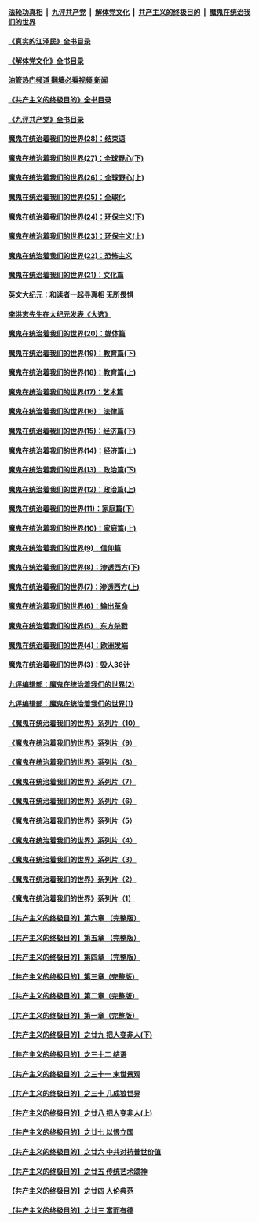 ####  [法轮功真相](../../../../basic/blob/master/README.md?t=09131831) &nbsp;|&nbsp; [九评共产党](../../../../9ping.md/blob/master/README.md?t=09131831) &nbsp;|&nbsp; [解体党文化](../../../../jtdwh.md/blob/master/README.md?t=09131831)  &nbsp;|&nbsp; [共产主义的终极目的](../../../../gczydzjmd.md/blob/master/README.md?t=09131831) &nbsp;|&nbsp; [魔鬼在统治我们的世界](../../../../mgztzwmdsj.md/blob/master/README.md?t=09131831) 

#### [《真实的江泽民》全书目录](../pages/nsc422/n13721399.md?t=09131831) 

#### [《解体党文化》全书目录](../pages/nsc422/n13721157.md?t=09131831) 

#### [油管热门频道 翻墙必看视频 新闻](http://45.76.130.85:81/youtube.html?09131831)

#### [《共产主义的终极目的》全书目录](../pages/nsc422/n13721048.md?t=09131831) 

#### [《九评共产党》全书目录](../pages/nsc422/n13708085.md?t=09131831) 

#### [魔鬼在统治着我们的世界(28)：结束语](../pages/nsc422/n10936246.md?t=09131831) 

#### [魔鬼在统治着我们的世界(27)：全球野心(下)](../pages/nsc422/n10928319.md?t=09131831) 

#### [魔鬼在统治着我们的世界(26)：全球野心(上)](../pages/nsc422/n10900318.md?t=09131831) 

#### [魔鬼在统治着我们的世界(25)：全球化](../pages/nsc422/n10788205.md?t=09131831) 

#### [魔鬼在统治着我们的世界(24)：环保主义(下)](../pages/nsc422/n10695307.md?t=09131831) 

#### [魔鬼在统治着我们的世界(23)：环保主义(上)](../pages/nsc422/n10688613.md?t=09131831) 

#### [魔鬼在统治着我们的世界(22)：恐怖主义](../pages/nsc422/n10614727.md?t=09131831) 

#### [魔鬼在统治着我们的世界(21)：文化篇](../pages/nsc422/n10597706.md?t=09131831) 

#### [英文大纪元：和读者一起寻真相 无所畏惧](../pages/nsc422/n12542027.md?t=09131831) 

#### [李洪志先生在大纪元发表《大选》](../pages/nsc422/n12534746.md?t=09131831) 

#### [魔鬼在统治着我们的世界(20)：媒体篇](../pages/nsc422/n10586579.md?t=09131831) 

#### [魔鬼在统治着我们的世界(19)：教育篇(下)](../pages/nsc422/n10564808.md?t=09131831) 

#### [魔鬼在统治着我们的世界(18)：教育篇(上)](../pages/nsc422/n10526970.md?t=09131831) 

#### [魔鬼在统治着我们的世界(17)：艺术篇](../pages/nsc422/n10499093.md?t=09131831) 

#### [魔鬼在统治着我们的世界(16)：法律篇](../pages/nsc422/n10485969.md?t=09131831) 

#### [魔鬼在统治着我们的世界(15)：经济篇(下)](../pages/nsc422/n10469975.md?t=09131831) 

#### [魔鬼在统治着我们的世界(14)：经济篇(上)](../pages/nsc422/n10457370.md?t=09131831) 

#### [魔鬼在统治着我们的世界(13)：政治篇(下)](../pages/nsc422/n10448270.md?t=09131831) 

#### [魔鬼在统治着我们的世界(12)：政治篇(上)](../pages/nsc422/n10444576.md?t=09131831) 

#### [魔鬼在统治着我们的世界(11)：家庭篇(下)](../pages/nsc422/n10440961.md?t=09131831) 

#### [魔鬼在统治着我们的世界(10)：家庭篇(上)](../pages/nsc422/n10435448.md?t=09131831) 

#### [魔鬼在统治着我们的世界(9)：信仰篇](../pages/nsc422/n10432159.md?t=09131831) 

#### [魔鬼在统治着我们的世界(8)：渗透西方(下)](../pages/nsc422/n10429603.md?t=09131831) 

#### [魔鬼在统治着我们的世界(7)：渗透西方(上)](../pages/nsc422/n10426013.md?t=09131831) 

#### [魔鬼在统治着我们的世界(6)：输出革命](../pages/nsc422/n10421536.md?t=09131831) 

#### [魔鬼在统治着我们的世界(5)：东方杀戮](../pages/nsc422/n10417707.md?t=09131831) 

#### [魔鬼在统治着我们的世界(4)：欧洲发端](../pages/nsc422/n10414890.md?t=09131831) 

#### [魔鬼在统治着我们的世界(3)：毁人36计](../pages/nsc422/n10411583.md?t=09131831) 

#### [九评编辑部：魔鬼在统治着我们的世界(2)](../pages/nsc422/n10410036.md?t=09131831) 

#### [九评编辑部：魔鬼在统治着我们的世界(1)](../pages/nsc422/n10406825.md?t=09131831) 

#### [《魔鬼在统治着我们的世界》系列片（10）](../pages/nsc422/n12292670.md?t=09131831) 

#### [《魔鬼在统治着我们的世界》系列片（9）](../pages/nsc422/n12290859.md?t=09131831) 

#### [《魔鬼在统治着我们的世界》系列片（8）](../pages/nsc422/n12287445.md?t=09131831) 

#### [《魔鬼在统治着我们的世界》系列片（7）](../pages/nsc422/n12283425.md?t=09131831) 

#### [《魔鬼在统治着我们的世界》系列片（6）](../pages/nsc422/n12282314.md?t=09131831) 

#### [《魔鬼在统治着我们的世界》系列片（5）](../pages/nsc422/n12281419.md?t=09131831) 

#### [《魔鬼在统治着我们的世界》系列片（4）](../pages/nsc422/n12274024.md?t=09131831) 

#### [《魔鬼在统治着我们的世界》系列片（3）](../pages/nsc422/n12271322.md?t=09131831) 

#### [《魔鬼在统治着我们的世界》系列片（2）](../pages/nsc422/n12269049.md?t=09131831) 

#### [《魔鬼在统治着我们的世界》系列片（1）](../pages/nsc422/n12267575.md?t=09131831) 

#### [【共产主义的终极目的】第六章 （完整版）](../pages/nsc422/n11428913.md?t=09131831) 

#### [【共产主义的终极目的】第五章 （完整版）](../pages/nsc422/n11428912.md?t=09131831) 

#### [【共产主义的终极目的】第四章 （完整版）](../pages/nsc422/n11428907.md?t=09131831) 

#### [【共产主义的终极目的】第三章（完整版）](../pages/nsc422/n11428848.md?t=09131831) 

#### [【共产主义的终极目的】第二章（完整版）](../pages/nsc422/n11428831.md?t=09131831) 

#### [【共产主义的终极目的】第一章（完整版）](../pages/nsc422/n11417651.md?t=09131831) 

#### [【共产主义的终极目的】之廿九 把人变非人(下)](../pages/nsc422/n11344140.md?t=09131831) 

#### [【共产主义的终极目的】之三十二 结语](../pages/nsc422/n11360535.md?t=09131831) 

#### [【共产主义的终极目的】之三十一 末世景观](../pages/nsc422/n11351129.md?t=09131831) 

#### [【共产主义的终极目的】之三十 几成狼世界](../pages/nsc422/n11348280.md?t=09131831) 

#### [【共产主义的终极目的】之廿八 把人变非人(上)](../pages/nsc422/n11340492.md?t=09131831) 

#### [【共产主义的终极目的】之廿七 以恨立国](../pages/nsc422/n11336944.md?t=09131831) 

#### [【共产主义的终极目的】之廿六 中共对抗普世价值](../pages/nsc422/n11324785.md?t=09131831) 

#### [【共产主义的终极目的】之廿五 传统艺术颂神](../pages/nsc422/n11296396.md?t=09131831) 

#### [【共产主义的终极目的】之廿四 人伦典范](../pages/nsc422/n11296397.md?t=09131831) 

#### [【共产主义的终极目的】之廿三 富而有德](../pages/nsc422/n11283598.md?t=09131831) 

<img src='http://gfw-breaker.win/goodnews/indexes/nsc422.md' width='0px' height='0px'/>
